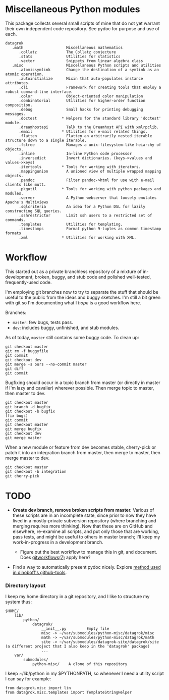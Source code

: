 # Miscellaneous Python modules

This package collects several small scripts of mine that do not yet warrant their own independent code repository. See pydoc for purpose and use of each.

    datagrok                   
       .math                   Miscellaneous mathematics
          .collatz             The Collatz conjecture
          .stats               Utilities for statistics
          .vector              Snippets from linear algebra class
       .misc                   Miscellaneous Python scripts and utilities
          .atomicsymlink       Change the destination of a symlink as an atomic operation.
          .autoinitialize      Mixin that auto-populates instance attributes.
          .cli                 Framework for creating tools that employ a robust command-line interface.
          .color               Object-oriented color manipulation
          .combinatorial       Utilities for higher-order function composition.
          .debug               Small hacks for printing debugging messages.
          .doctest           * Helpers for the standard library 'doctest' module.
          .dreamhostapi        Talk to the Dreamhost API with xmlrpclib.
          .email             * Utilities for e-mail related things.
          .flatten             Flatten an arbitrarily nested iterable structure down to a single iterable.
          .fstree              Manages a unix-filesystem-like heiarchy of objects.
          .inline              In-line Python code processor
          .inversedict         Invert dictionaries. (keys->values and values->keys)
          .itertools         * Tools for working with iterators.
          .mappingunion        A unioned view of multiple wrapped mapping objects.
          .pandoc              Filter pandoc->html for use with e-mail clients like mutt.
          .pkgutil           * Tools for working with python packages and modules.
          .server              A Python webserver that loosely emulates Apache's Multiviews
          .sqlcriteria         An idea for a Python DSL for lazily constructing SQL queries.
          .sshrestrictor       Limit ssh users to a restricted set of commands.
          .templates           Utilities for templating.
          .timestamps          Format python 9-tuples as common timestamp formats
          .xml               * Utilities for working with XML.

# Workflow

This started out as a private branchless repository of a mixture of in-development, broken, buggy, and stub code and polished well-tested, frequently-used code.

I'm employing git branches now to try to separate the stuff that should be useful to the public from the ideas and buggy sketches. I'm still a bit green with git so I'm documenting what I *hope* is a good workflow here.

Branches:

- `master`: few bugs, tests pass.
- `dev`: includes buggy, unfinished, and stub modules.

As of today, `master` still contains some buggy code. To clean up:

	git checkout master
	git rm -f buggyfile
	git commit
	git checkout dev
	git merge -s ours --no-commit master
	git diff
	git commit

Bugfixing should occur in a topic branch from master (or directly in master if I'm lazy and cavalier) wherever possible. Then merge topic to master, then master to dev.

	git checkout master
	git branch -d bugfix
	git checkout -b bugfix
	(fix bugs)
	git commit
	git checkout master
	git merge bugfix
	git checkout dev
	git merge master

When a new module or feature from dev becomes stable, cherry-pick or patch it into an integration branch from master, then merge to master, then merge master to dev.

	git checkout master
	git checkout -b integration
	git cherry-pick 

# TODO

- **Create dev branch, remove broken scripts from master.** Various of these scripts are in an incomplete state, since prior to now they have lived in a mostly-private subversion repository (where branching and merging requires more thinking). Now that these are on GitHub and elsewhere, re-examine all scripts, and put only those that are working, pass tests, and might be useful to others in master branch; I'll keep my work-in-progress in a development branch.

	- Figure out the best workflow to manage this in git, and document. Does [gitworkflows(7)][2] apply here?

- Find a way to automatically present pydoc nicely. Explore [method used in dinoboff's github-tools][1].

[1]: http://dinoboff.github.com/github-tools/overview.html#documentation-hosting
[2]: http://www.kernel.org/pub/software/scm/git/docs/gitworkflows.html

### Directory layout

I keep my home directory in a git repository, and I like to structure my system thus:

	$HOME/
		lib/
			python/
				datagrok/
					__init__.py			Empty file
					misc -> ~/var/submodules/python-misc/datagrok/misc
					math -> ~/var/submodules/python-misc/datagrok/math
					site -> ~/var/submodules/datagrok-site/datagrok/site (a different project that I also keep in the 'datagrok' package)
					...
		var/
			submodules/
				python-misc/	A clone of this repository

I keep ~/lib/python in my $PYTHONPATH, so whenever I need a utility script I can say for example:

	from datagrok.misc import lin
	from datagrok.misc.templates import TemplateStringHelper
